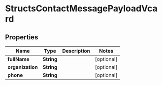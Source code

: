 

# StructsContactMessagePayloadVcard


## Properties

| Name | Type | Description | Notes |
|------------ | ------------- | ------------- | -------------|
|**fullName** | **String** |  |  [optional] |
|**organization** | **String** |  |  [optional] |
|**phone** | **String** |  |  [optional] |




